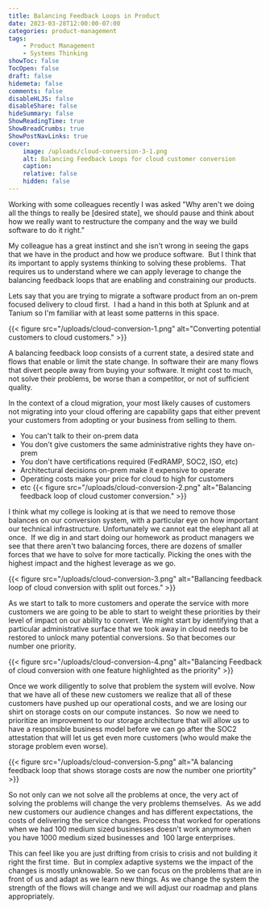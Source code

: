 ```yaml
---
title: Balancing Feedback Loops in Product
date: 2023-03-28T12:00:00-07:00
categories: product-management
tags:
    - Product Management
    - Systems Thinking
showToc: false
TocOpen: false
draft: false
hidemeta: false
comments: false
disableHLJS: false
disableShare: false
hideSummary: false
ShowReadingTime: true
ShowBreadCrumbs: true
ShowPostNavLinks: true
cover:
    image: /uploads/cloud-conversion-3-1.png
    alt: Balancing Feedback Loops for cloud customer conversion
    caption:
    relative: false
    hidden: false
---
```

Working with some colleagues recently I was asked "Why aren't we doing all the things to really be \[desired state\], we should pause and think about how we really want to restructure the company and the way we build software to do it right."

My colleague has a great instinct and she isn't wrong in seeing the gaps that we have in the product and how we produce software.&nbsp; But I think that its important to apply systems thinking to solving these problems.&nbsp; That requires us to understand where we can apply leverage to change the balancing feedback loops that are enabling and constraining our products.<!--more-->

Lets say that you are trying to migrate a software product from an on-prem focused delivery to cloud first.&nbsp; I had a hand in this both at Splunk and at Tanium so I'm familiar with at least some patterns in this space.&nbsp;

{{< figure src="/uploads/cloud-conversion-1.png" alt="Converting potential customers to cloud customers." >}}

A balancing feedback loop consists of a current state, a desired state and flows that enable or limit the state change. In software their are many flows that divert people away from buying your software. It might cost to much,&nbsp; not solve their problems, be worse than a competitor, or not of sufficient quality.&nbsp;

In the context of a cloud migration, your most likely causes of customers not migrating into your cloud offering are capability gaps that either prevent your customers from adopting or your business from selling to them.

* You can't talk to their on-prem data
* You don't give customers the same administrative rights they have on-prem
* You don't have certifications required (FedRAMP, SOC2, ISO, etc)
* Architectural decisions on-prem make it expensive to operate
* Operating costs make your price for cloud to high for customers
* etc
{{< figure src="/uploads/cloud-conversion-2.png" alt="Balancing feedback loop of cloud customer conversion." >}}

I think what my college is looking at is that we need to remove those balances on our conversion system, with a particular eye on how important our technical infrastructure. Unfortunately we cannot eat the elephant all at once.&nbsp; If we dig in and start doing our homework as product managers we see that there aren't two balancing forces, there are dozens of smaller forces that we have to solve for more tactically. Picking the ones with the highest impact and the highest leverage as we go.

{{< figure src="/uploads/cloud-conversion-3.png" alt="Ballancing feedback loop of cloud conversion with split out forces." >}}

As we start to talk to more customers and operate the service with more customers we are going to be able to start to weight these priorities by their level of impact on our ability to convert. We might start by identifying that a particular administrative surface that we took away in cloud needs to be restored to unlock many potential conversions. So that becomes our number one priority.

{{< figure src="/uploads/cloud-conversion-4.png" alt="Balancing Feedback of cloud conversion with one feature highlighted as the priority" >}}

Once we work diligently to solve that problem the system will evolve. Now that we have all of these new customers we realize that all of these customers have pushed up our operational costs, and we are losing our shirt on storage costs on our compute instances.&nbsp; So now we need to prioritize an improvement to our storage architecture that will allow us to have a responsible business model before we can go after the SOC2 attestation that will let us get even more customers (who would make the storage problem even worse).

{{< figure src="/uploads/cloud-conversion-5.png" alt="A balancing feedback loop that shows storage costs are now the number one priortity" >}}

So not only can we not solve all the problems at once, the very act of solving the problems will change the very problems themselves.&nbsp; As we add new customers our audience changes and has different expectations, the costs of delivering the service changes. Process that worked for operations when we had 100 medium sized businesses doesn't work anymore when you have 1000 medium sized businesses and&nbsp; 100 large enterprises.&nbsp;

This can feel like you are just drifting from crisis to crisis and not building it right the first time.&nbsp; But in complex adaptive systems we the impact of the changes is mostly unknowable. So we can focus on the problems that are in front of us and adapt as we learn new things. As we change the system the strength of the flows will change and we will adjust our roadmap and plans appropriately.
